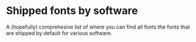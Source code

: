 # Shipped fonts by software

A (hopefully) comprehesive list of where you can find all fonts the fonts that are shipped by default for various software.